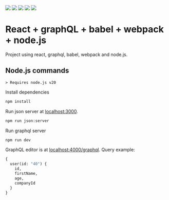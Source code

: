[![](https://img.shields.io/badge/react.js-black?logo=react)](https://react.dev/)
[![](https://img.shields.io/badge/babel-black?logo=babel)](https://babeljs.io/)
[![](https://img.shields.io/badge/webpack-black?logo=webpack)](https://webpack.js.org/)
[![](https://img.shields.io/badge/node.js-black?logo=node.js)](https://webpack.js.org/)
[![](https://img.shields.io/badge/graphql-black?logo=graphql)](https://webpack.js.org/)


# React + graphQL + babel + webpack + node.js
Project using react, graphql, babel, webpack and node.js.

## Node.js commands
	> Requires node.js v20

Install dependencies

```bash
npm install
```

Run json server at [localhost:3000](http://localhost:3000).

```bash
npm run json:server
```

Run graphql server
```bash
npm run dev
```

GraphQL editor is at [localhost:4000/graphql](http://localhost:4000/graphql?query=).
Query example:

```graphql
{
  user(id: "40") {
    id,
    firstName,
    age,
    companyId
  }
}
```
